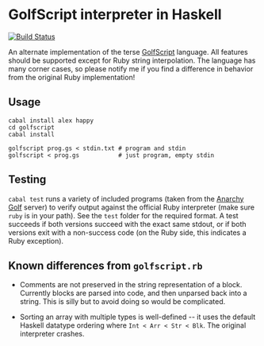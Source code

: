# GolfScript interpreter in Haskell

[![Build Status](https://travis-ci.org/mtolly/golfscript.png?branch=master)](https://travis-ci.org/mtolly/golfscript)

An alternate implementation of the terse
[GolfScript](http://www.golfscript.com/golfscript/) language. All features
should be supported except for Ruby string interpolation. The language has many
corner cases, so please notify me if you find a difference in behavior from the
original Ruby implementation!

## Usage

    cabal install alex happy
    cd golfscript
    cabal install
    
    golfscript prog.gs < stdin.txt # program and stdin
    golfscript < prog.gs           # just program, empty stdin

## Testing

`cabal test` runs a variety of included programs (taken from the
[Anarchy Golf](http://golf.shinh.org/) server) to verify output against the
official Ruby interpreter (make sure `ruby` is in your path). See the `test`
folder for the required format. A test succeeds if both versions succeed with
the exact same stdout, or if both versions exit with a non-success code (on the
Ruby side, this indicates a Ruby exception).

## Known differences from `golfscript.rb`

* Comments are not preserved in the string representation of a block. Currently
  blocks are parsed into code, and then unparsed back into a string. This is
  silly but to avoid doing so would be complicated.

* Sorting an array with multiple types is well-defined -- it uses the default
  Haskell datatype ordering where `Int < Arr < Str < Blk`. The original
  interpreter crashes.

